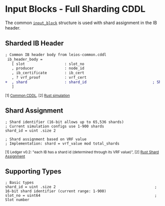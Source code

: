 # Input Blocks - Full Sharding CDDL

The common [`input_block`](../common/input-blocks.md#block-structure) structure is used with shard assignment in the IB header.

## Sharded IB Header

```diff
; Common IB header body from leios-common.cddl
 ib_header_body =
   [ slot                  : slot_no
   , producer              : node_id
   , ib_certificate        : ib_cert
   , ? vrf_proof           : vrf_cert
+  , shard                 : shard_id                              ; Shard assignment from VRF
   ]
```
<sub>[1] [Common CDDL](../common/input-blocks.md#block-structure), [2] [Rust simulation](https://github.com/input-output-hk/ouroboros-leios/blob/main/sim-rs/sim-core/src/model.rs#L130)</sub>

## Shard Assignment

```cddl
; Shard identifier (16-bit allows up to 65,536 shards)
; Current simulation configs use 1-900 shards
shard_id = uint .size 2

; Shard assignment based on VRF value
; Implementation: shard = vrf_value mod total_shards
```
<sub>[1] Ledger v0.2: "each IB has a shard id (determined through its VRF value)", [2] [Rust Shard Assignment](https://github.com/input-output-hk/ouroboros-leios/blob/main/sim-rs/sim-core/src/sim/node.rs#L599-L604)</sub>

## Supporting Types

```cddl
; Basic types
shard_id = uint .size 2                                             ; 16-bit shard identifier (current range: 1-900)
slot_no = uint64                                                    ; Slot number
```